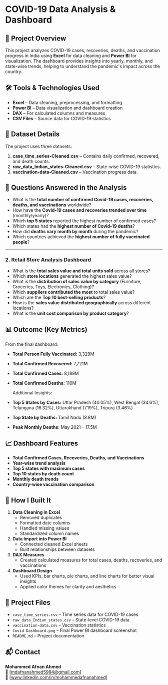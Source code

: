 # COVID-19 Data Analysis & Dashboard

## 📌 Project Overview
This project analyzes COVID-19 cases, recoveries, deaths, and vaccination progress in India using **Excel** for data cleaning and **Power BI** for visualization. The dashboard provides insights into yearly, monthly, and state-wise trends, helping to understand the pandemic's impact across the country.

## 🛠 Tools & Technologies Used
- **Excel** – Data cleaning, preprocessing, and formatting
- **Power BI** – Data visualization and dashboard creation
- **DAX** – For calculated columns and measures
- **CSV Files** – Source data for COVID-19 statistics

## 📂 Dataset Details
The project uses three datasets:
1. **case_time_series-Cleaned.csv** – Contains daily confirmed, recovered, and death counts.
2. **raw_data_Indian_states-Cleaned.csv** – State-wise COVID-19 statistics.
3. **vaccination-data-Cleaned.csv** – Vaccination progress data.

## **📌 Questions Answered in the Analysis**

- What is the **total number of confirmed Covid-19 cases, recoveries, deaths, and vaccinations** worldwide?  
- How have the **Covid-19 cases and recoveries trended over time** (monthly/yearly)?  
- Which **top 5 states** reported the highest number of confirmed cases?  
- Which states had the **highest number of Covid-19 deaths**?  
- How did **deaths vary month by month** during the pandemic?  
- Which countries achieved the **highest number of fully vaccinated people**?  

---

### 2. Retail Store Analysis Dashboard  
- What is the **total sales value and total units sold** across all stores?  
- Which **store locations** generated the highest sales value?  
- What is the **distribution of sales value by category** (Furniture, Groceries, Toys, Electronics, Clothing)?  
- Which **suppliers contributed the most** to total sales value?  
- Which are the **Top 10 best-selling products**?  
- How is the **sales value distributed geographically** across different locations?  
- What is the **unit cost comparison by product category**?  


## 📊 Outcome (Key Metrics)
From the final dashboard:
- **Total Person Fully Vaccinated:** 3,329M  
- **Total Confirmed Recovered:** 7,721M  
- **Total Confirmed Cases:** 8,189M  
- **Total Confirmed Deaths:** 110M

  Additional Insights:
- **Top 5 States by Cases:** Uttar Pradesh (40.05%), West Bengal (34.6%), Telangana (16.32%), Uttarakhand (7.19%), Tripura (3.46%)
- **Top State by Deaths:** Tamil Nadu (8.8M)
- **Peak Monthly Deaths:** May 2021 – 17.5M
  
## 📈 Dashboard Features
- **Total Confirmed Cases, Recoveries, Deaths, and Vaccinations**
- **Year-wise trend analysis**
- **Top 5 states with maximum cases**
- **Top 10 states by death count**
- **Monthly death trends**
- **Country-wise vaccination comparison**

## 🚀 How I Built It
1. **Data Cleaning in Excel**
   - Removed duplicates
   - Formatted date columns
   - Handled missing values
   - Standardized column names
2. **Data Import into Power BI**
   - Connected cleaned Excel sheets
   - Built relationships between datasets
3. **DAX Measures**
   - Created calculated measures for total cases, deaths, recoveries, and vaccinations
4. **Dashboard Design**
   - Used KPIs, bar charts, pie charts, and line charts for better visual insights
   - Applied color themes for clarity and aesthetics

## 📁 Project Files
- `case_time_series.csv` – Time series data for COVID-19 cases
- `raw_data_Indian_states.csv` – State-level COVID-19 data
- `vaccination-data.csv` – Vaccination statistics
- `Covid Dashboard.png` – Final Power BI dashboard screenshot
- `README.md` – Project documentation

## 📬 Contact
**Mohammed Afnan Ahmed**  
📧 [mdafnanahmed5984@gmail.com]  
💼 [www.linkedin.com/in/mohammedafnanahmed]  
